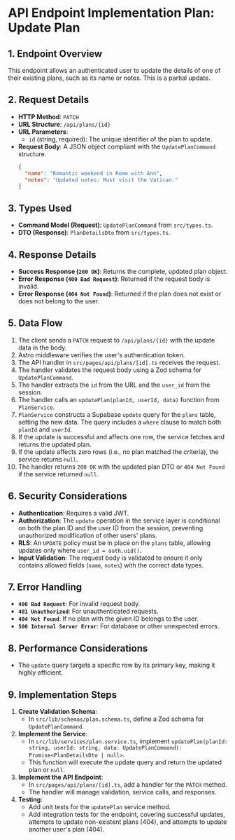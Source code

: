 # API Endpoint Implementation Plan: Update Plan

## 1. Endpoint Overview
This endpoint allows an authenticated user to update the details of one of their existing plans, such as its name or notes. This is a partial update.

## 2. Request Details
- **HTTP Method**: `PATCH`
- **URL Structure**: `/api/plans/{id}`
- **URL Parameters**:
  - `id` (string, required): The unique identifier of the plan to update.
- **Request Body**: A JSON object compliant with the `UpdatePlanCommand` structure.
  ```json
  {
    "name": "Romantic weekend in Rome with Ann",
    "notes": "Updated notes: Must visit the Vatican."
  }
  ```

## 3. Types Used
- **Command Model (Request)**: `UpdatePlanCommand` from `src/types.ts`.
- **DTO (Response)**: `PlanDetailsDto` from `src/types.ts`.

## 4. Response Details
- **Success Response (`200 OK`)**: Returns the complete, updated plan object.
- **Error Response (`400 Bad Request`)**: Returned if the request body is invalid.
- **Error Response (`404 Not Found`)**: Returned if the plan does not exist or does not belong to the user.

## 5. Data Flow
1. The client sends a `PATCH` request to `/api/plans/{id}` with the update data in the body.
2. Astro middleware verifies the user's authentication token.
3. The API handler in `src/pages/api/plans/[id].ts` receives the request.
4. The handler validates the request body using a Zod schema for `UpdatePlanCommand`.
5. The handler extracts the `id` from the URL and the `user_id` from the session.
6. The handler calls an `updatePlan(planId, userId, data)` function from `PlanService`.
7. `PlanService` constructs a Supabase `update` query for the `plans` table, setting the new data. The query includes a `where` clause to match both `planId` and `userId`.
8. If the update is successful and affects one row, the service fetches and returns the updated plan.
9. If the update affects zero rows (i.e., no plan matched the criteria), the service returns `null`.
10. The handler returns `200 OK` with the updated plan DTO or `404 Not Found` if the service returned `null`.

## 6. Security Considerations
- **Authentication**: Requires a valid JWT.
- **Authorization**: The `update` operation in the service layer is conditional on both the plan ID and the user ID from the session, preventing unauthorized modification of other users' plans.
- **RLS**: An `UPDATE` policy must be in place on the `plans` table, allowing updates only where `user_id = auth.uid()`.
- **Input Validation**: The request body is validated to ensure it only contains allowed fields (`name`, `notes`) with the correct data types.

## 7. Error Handling
- **`400 Bad Request`**: For invalid request body.
- **`401 Unauthorized`**: For unauthenticated requests.
- **`404 Not Found`**: If no plan with the given ID belongs to the user.
- **`500 Internal Server Error`**: For database or other unexpected errors.

## 8. Performance Considerations
- The `update` query targets a specific row by its primary key, making it highly efficient.

## 9. Implementation Steps
1. **Create Validation Schema**:
   - In `src/lib/schemas/plan.schema.ts`, define a Zod schema for `UpdatePlanCommand`.
2. **Implement the Service**:
   - In `src/lib/services/plan.service.ts`, implement `updatePlan(planId: string, userId: string, data: UpdatePlanCommand): Promise<PlanDetailsDto | null>`.
   - This function will execute the update query and return the updated plan or `null`.
3. **Implement the API Endpoint**:
   - In `src/pages/api/plans/[id].ts`, add a handler for the `PATCH` method.
   - The handler will manage validation, service calls, and responses.
4. **Testing**:
   - Add unit tests for the `updatePlan` service method.
   - Add integration tests for the endpoint, covering successful updates, attempts to update non-existent plans (404), and attempts to update another user's plan (404).
